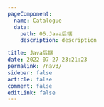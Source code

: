 ```yaml
---
pageComponent:
  name: Catalogue
  data:
    path: 06.Java后端
    description: description

title: Java后端
date: 2022-07-27 23:21:23
permalink: /nav3/
sidebar: false
article: false
comment: false
editLink: false
---
```

